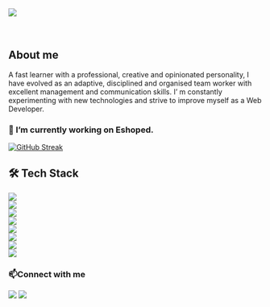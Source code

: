 <h2><img src="https://user-images.githubusercontent.com/106188643/201740712-0a643ac1-188f-453d-a33c-252244e43a14.gif"></h2><br>
<h2>About me</h2>
<p>A fast learner with a professional, creative and opinionated personality, I have evolved as an adaptive, disciplined and organised team worker with excellent management
and communication skills. I’ m constantly experimenting with new technologies and strive to improve myself as a Web Developer.
</p>
<h3>🔭 I’m currently working on Eshoped.</h3>

[![GitHub Streak](https://github-readme-streak-stats.herokuapp.com?user=AntonisVlachovasilis&theme=radical&border_radius=4.4)](https://git.io/streak-stats)

<h2>🛠️ Tech Stack </h2>

<img src="https://img.shields.io/badge/HTML5-E34F26?style=for-the-badge&logo=html5&logoColor=white"/> <br>
<img src="https://img.shields.io/badge/CSS3-1572B6?style=for-the-badge&logo=css3&logoColor=white"/> <br>
<img src="https://img.shields.io/badge/Sass-CC6699?style=for-the-badge&logo=sass&logoColor=white"/> <br>
<img src="https://img.shields.io/badge/Bootstrap-563D7C?style=for-the-badge&logo=bootstrap&logoColor=white"/> <br>
<img src="https://img.shields.io/badge/Font_Awesome-339AF0?style=for-the-badge&logo=fontawesome&logoColor=white"/> <br>
<img src="https://img.shields.io/badge/JavaScript-323330?style=for-the-badge&logo=javascript&logoColor=F7DF1E"/> <br>
<img src="https://img.shields.io/badge/PHP-777BB4?style=for-the-badge&logo=php&logoColor=white"/> <br>
<img src="https://img.shields.io/badge/MySQL-005C84?style=for-the-badge&logo=mysql&logoColor=white"/> <br>

<h3>📫Connect with me</h3>
<a href="https://www.linkedin.com/in/vlachovasilis-antonis-92623b23b"><img src="https://img.shields.io/badge/LinkedIn-0077B5?style=for-the-badge&logo=linkedin&logoColor=white"/></a>
<a href="https://www.instagram.com/antonis.vlahovasilis/"><img src="https://img.shields.io/badge/Instagram-E4405F?style=for-the-badge&logo=instagram&logoColor=white"/></a>
